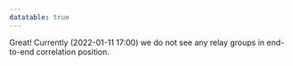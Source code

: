 ```yaml
---
datatable: true
---
```



Great! Currently (2022-01-11 17:00) we do not see any relay groups
in end-to-end correlation position.
